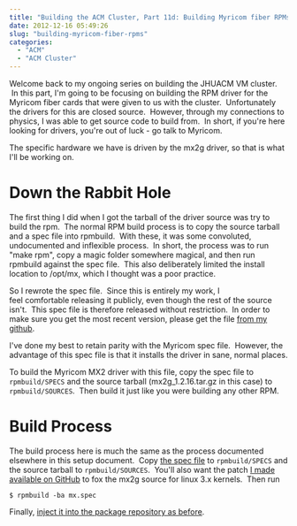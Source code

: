 ```yaml
---
title: "Building the ACM Cluster, Part 11d: Building Myricom fiber RPMs"
date: 2012-12-16 05:49:26
slug: "building-myricom-fiber-rpms"
categories:
  - "ACM"
  - "ACM Cluster"
---
```


Welcome back to my ongoing series on building the JHUACM VM cluster.  In this part, I'm going to be focusing on building the RPM driver for the Myricom fiber cards that were given to us with the cluster.  Unfortunately the drivers for this are closed source.  However, through my connections to physics, I was able to get source code to build from.  In short, if you're here looking for drivers, you're out of luck - go talk to Myricom.

The specific hardware we have is driven by the mx2g driver, so that is what I'll be working on.

# Down the Rabbit Hole

The first thing I did when I got the tarball of the driver source was try to build the rpm.  The normal RPM build process is to copy the source tarball and a spec file into rpmbuild.  With these, it was some convoluted, undocumented and inflexible process.  In short, the process was to run "make rpm", copy a magic folder somewhere magical, and then run rpmbuild against the spec file.  This also deliberately limited the install location to /opt/mx, which I thought was a poor practice.

So I rewrote the spec file.  Since this is entirely my work, I feel comfortable releasing it publicly, even though the rest of the source isn't.  This spec file is therefore released without restriction.  In order to make sure you get the most recent version, please get the file [from my github](https://github.com/spresse1/acm-vm-cluster/blob/master/mx/mx.spec).

I've done my best to retain parity with the Myricom spec file.  However, the advantage of this spec file is that it installs the driver in sane, normal places.

To build the Myricom MX2 driver with this file, copy the spec file to `rpmbuild/SPECS` and the source tarball (mx2g_1.2.16.tar.gz in this case) to `rpmbuild/SOURCES`.  Then build it just like you were building any other RPM.

# Build Process

The build process here is much the same as the process documented elsewhere in this setup document.  Copy [the spec file](https://github.com/spresse1/acm-vm-cluster/blob/master/mx/mx.spec) to `rpmbuild/SPECS` and the source tarball to `rpmbuild/SOURCES`.  You'll also want the patch [I made available on GitHub](https://github.com/spresse1/acm-vm-cluster/blob/master/mx/mx-update-to-3.x.patch) to fox the mx2g source for linux 3.x kernels.  Then run

```shell
$ rpmbuild -ba mx.spec
```

Finally, [inject it into the package repository as before](/2012/12/16/building-acm-cluster-part-11b-kernel-rpm-build/).